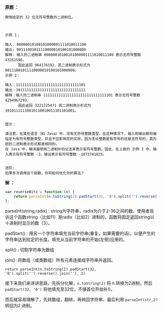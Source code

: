 **原题 ：**

```
颠倒给定的 32 位无符号整数的二进制位。

 

示例 1：

输入: 00000010100101000001111010011100
输出: 00111001011110000010100101000000
解释: 输入的二进制串 00000010100101000001111010011100 表示无符号整数 43261596，
      因此返回 964176192，其二进制表示形式为 00111001011110000010100101000000。
示例 2：

输入：11111111111111111111111111111101
输出：10111111111111111111111111111111
解释：输入的二进制串 11111111111111111111111111111101 表示无符号整数 4294967293，
      因此返回 3221225471 其二进制表示形式为 10101111110010110010011101101001。
 

提示：

请注意，在某些语言（如 Java）中，没有无符号整数类型。在这种情况下，输入和输出都将被指定为有符号整数类型，并且不应影响您的实现，因为无论整数是有符号的还是无符号的，其内部的二进制表示形式都是相同的。
在 Java 中，编译器使用二进制补码记法来表示有符号整数。因此，在上面的 示例 2 中，输入表示有符号整数 -3，输出表示有符号整数 -1073741825。
 

进阶:
如果多次调用这个函数，你将如何优化你的算法？
```

**解 ：**

```js
var reverseBits = function (n) {
    return parseInt(n.toString(2).padStart(32, '0').split('').reverse().join(''), 2)
};
```
 parseInt(string,radix) : string为字符串，radix为介于2-36之间的数。使用者告诉这个函数string（比如11）是radix（比如2）进制的，函数将固定返回string以十进制时显示的数（3）。

padStart() : 用另一个字符串填充当前字符串(重复，如果需要的话)，以便产生的字符串达到给定的长度。填充从当前字符串的开始(左侧)应用的。

split() : 切割字符串为数组

join() :将数组（或类数组）所有元素连接成字符串并返回。

`return parseInt(n.toString(2).padStart(32, '0').split('').reverse().join(''), 2)`

接下来我们来讲讲思路，先拆分化解，`n.toString(2)` 将 n 转换为2进制，然后 `padStart(32, '0')` 将他填充至32位，不够首位开始补0。

而后就容易理解了，先转数组，翻转，再转回字符串，最后利用 `parseInt(str,2)` 转回为2 进制。

